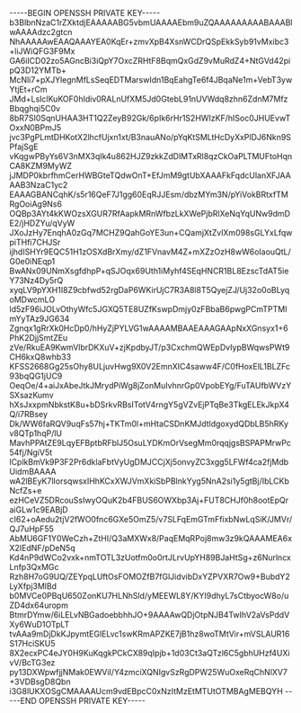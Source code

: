-----BEGIN OPENSSH PRIVATE KEY-----
b3BlbnNzaC1rZXktdjEAAAAABG5vbmUAAAAEbm9uZQAAAAAAAAABAAABlwAAAAdzc2gtcn
NhAAAAAwEAAQAAAYEA0KqEr+zmvXpB4XsnWCDrQSpEkkSyb91vMxibc3+liJWiQFG3F9Mx
GA6iICD02zo5AGncBi3iQpY7OxcZRHtF8BqmQxGdZ9vMuRdZ4+NtGVd42pipQ3D12YMTb+
McNli7+pXJYlegnMfLsSeqEDTMarswIdn1BqEahgTe6f4JBqaNe1m+VebT3ywYtjEt+rCm
JMd+LsIclKuKOF0hIdiv0RALnUfXM5Jd0GtebL91nUVWdq8zhn6ZdnM7MfzBbqghqi5C0v
8bR7SI0SqnUHAA3HT1Q2ZeyB92Gk/6pIk6rHr1S2HWIzKF/hISoc0JHUEvwTOxxN0BPmJ5
jvc3PgPLmtDHKotX2lhcfUjxn1xt/B3nauANo/pYqKtSMLtHcDyXxPlDJ6Nkn9SPfajSgE
vKqgwPByYs6V3nMX3qIk4u862HJZ9zkkZdDlMTxRl8qzCkOaPLTMUFtoHqnCA8KZM9MyWZ
jJMDP0kbrfhmCerHWBGteTQdwOnT+EfJmM9gtUbXAAAFkFqdcUlanXFJAAAAB3NzaC1yc2
EAAAGBANCqhK/s5r16QeF7J1gg60EqRJJEsm/dbzMYm3N/pYiVokBRtxfTMRgOoiAg9Ns6
OQBp3AYt4kKWOzsXGUR7RfAapkMRnWfbzLkXWePjbRlXeNqYqUNw9dmDE2/jHDZYu/qVyW
JXoJzHy7EnqhA0zGq7MCHZ9QahGoYE3un+CQamjXtZvlXm098sGLYxLfqwpiTHfi7CHJSr
ijhdISHYr9EQC51H1zOSXdBrXmy/dZ1FVnavM4Z+mXZzOzH8wW6oIaouQtL/G0e0iNEqp1
BwANx09UNmXsgfdhpP+qSJOqx69Uth1iMyhf4SEqHNCR1BL8EzscTdAT5ieY73Nz4Dy5rQ
xyqLV9pYXH1I8Z9cbfwd52rgDaP6WKirUjC7R3A8l8T5QyejZJ/Uj32o0oBLyqoMDwcmLO
ld5zF96iJOLvOthyWfc5JGXQ5TE8UZfKswpDmjy0zFBbaB6pwgPCmTPTMlmYyTAz9JG634
Zgnqx1gRrXk0HcDp0/hHyZjPYLVG1wAAAAMBAAEAAAGAApNxXGnsyx1+6PhK2DjjSmtZEu
zVe/RkuEA9KwmVlbrDKXuV+zjKpdbyJT/p3CxchmQWEpDvIypBWqwsPWt9CH6kxQ8whb33
KFSS2668Gg25sOhy8ULjuvHwg9X0V2EmnXIC4saww4F/C0fHoxElL1BLZFc93bqQG1jUC9
OeqOe/4+aiJxAbeJtkJMrydPiWg8jZonMuIvhnrGp0VpobEYg/FuTAUfbWVzYSXsazKumv
hXsJxxpmNbkstK8u+bDSrkvRBsITotV4rngY5gVZvEjPTqBe3TkgELEkJkpX4Q/i7RBsey
Dk/WW6faRQV9uqFs57hj+TKTm0l+mHtaCSDnKMJdtldgoxydQDbLB5hRKyv8QTp1hqP/lU
MavhPPAtZE9LqyEFBptbRFblJ5OsuLYDKmOrVsegMm0rqqjgsBSPAPMrwPc54fj/NgiV5t
lCplkBmVk9P3F2Pr6dklaFbtVyUgDMJCCjXj5onvyZC3xgg5LFWf4ca2fjMdbUidmBAAAA
wA2lBEyK7lIorsqwsxIHhKCxXWJVmXkiSbPBlnkYyg5NnA2si1y5gtBj/IbLCKbNcfZs+e
ezHCeVZ5DRcouSsIwyOQuK2b4FBUS6OWXbp3Aj+FUT8CHJf0h8ootEpQraiGLw1c9EABjD
cI62+oAedu2tjV2fWO0fnc6GXe5OmZ5/v7SLFqEmGTmFfixbNwLqSiK/JMVr/QJ7uHpF55
AbMU6GF1Y0WeCzh+ZtHI/Q3aMXWx8/PaqEMqRPoj8mw3z9kQAAAMEA6xX2IEdNF/pDeN5q
Kd4nP9dWCo2vxk+nmTOTL3zUotfm0o0rtJLrvUpYH89BJaHtSg+z6NurlncxLnfp3QxMGc
Rzh8H7oG9UQ/ZEYpqLUftOsFOMOZfB7fGlJidvibDxYZPVXR7Ow9+BubdY2LyXfpj3MlBd
b0MVCe0PBqU650ZonKU7HLNhSld/yMEEWL8Y/KYI9dhyL7sCtbyocW8o/uZD4dx64uropm
BtmrDYmw/6iLELvNBGadoebbhhJO+9AAAAwQDjOtpNJB4TwIhV2aVsPddVXy6WuD1OTpLT
tvAAa9mDjDkKJpymtEGlELvc1swKRmAPZKE7jB1hz8woTMtVir+mVSLAUR16S17HciSKU5
8X2ecxPC4eJY0H9KuKqgkPCkCX89qIpjb+1d03Ct3aQTzl6C5gbhUHzf4UXivV/BcTG3ez
py13DXWpwfjjNMak0EWViI/Y4zmciXQNIgvSzRgDPW25WuOxeRqChNlXV7+3VDBsgD8Qbn
i3G8lUKXOSgCMAAAAUcm9vdEBpcC0xNzItMzEtMTUtOTMBAgMEBQYH
-----END OPENSSH PRIVATE KEY-----
